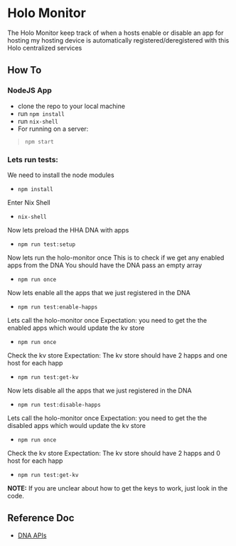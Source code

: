 # Holo Monitor

The Holo Monitor keep track of when a hosts enable or disable an app for hosting my hosting device is automatically registered/deregistered with this Holo centralized services

## How To

### NodeJS App
- clone the repo to your local machine
- run `npm install`
- run `nix-shell`
- For running on a server:
> `npm start`

### Lets run tests:

We need to install the node modules
- `npm install`

Enter Nix Shell
- `nix-shell`

Now lets preload the HHA DNA with apps
- `npm run test:setup`

Now lets run the holo-monitor once
This is to check if we get any enabled apps from the DNA
You should have the DNA pass an empty array
- `npm run once`

Now lets enable all the apps that we just registered in the DNA
- `npm run test:enable-happs`

Lets call the holo-monitor once
Expectation: you need to get the the enabled apps which would update the kv store
- `npm run once`

Check the kv store
Expectation: The kv store should have 2 happs and one host for each happ
- `npm run test:get-kv`

Now lets disable all the apps that we just registered in the DNA
- `npm run test:disable-happs`

Lets call the holo-monitor once
Expectation: you need to get the the disabled apps which would update the kv store
- `npm run once`

Check the kv store
Expectation: The kv store should have 2 happs and 0 host for each happ
- `npm run test:get-kv`

**NOTE:** If you are unclear about how to get the keys to work, just look in the code.

## Reference Doc
- [DNA APIs](https://hackmd.io/_zUswSixRRK0NpnvoK1dLA)
